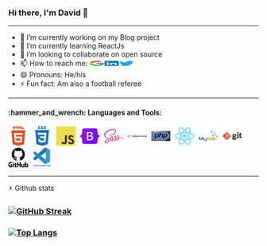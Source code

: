 ### Hi there, I'm David 👋 

<hr>

- 🔭 I’m currently working on my Blog project
- 🌱 I’m currently learning ReactJs
- 👯 I’m looking to collaborate on open source
- 📫 How to reach me: <a href="mailto:extendavidba4@gmail.com"><img src="https://github.com/devicons/devicon/blob/master/icons/google/google-original.svg" title="Gmail" alt="Gmail" width="30" height="10"></a><a href="https://www.linkedin.com/in/nwadirioha-david-86324a20a/"><img src="https://github.com/devicons/devicon/blob/master/icons/linkedin/linkedin-original.svg" title="LinkedIn" alt="LinkedIn" width="30" height="10"></a><a href="https://twitter.com/iamdavidlloyd"><img src="https://github.com/devicons/devicon/blob/master/icons/twitter/twitter-original.svg" title="Twitter" alt="Twitter" width="30" height="10"></a>
- 😄 Pronouns: He/his
- ⚡ Fun fact: Am also a football referee

<hr>

<h4>:hammer_and_wrench: Languages and Tools:</h4>
<div>
  <img src="https://github.com/devicons/devicon/blob/master/icons/html5/html5-plain-wordmark.svg" title="HTML5" alt="HTML" width="40" height="40">&nbsp;
  <img src="https://github.com/devicons/devicon/blob/master/icons/css3/css3-plain-wordmark.svg"  title="CSS3" alt="CSS" width="40" height="40"/>&nbsp;
  <img src="https://github.com/devicons/devicon/blob/master/icons/javascript/javascript-original.svg"  title="JAVSCRIPT" alt="JAVASCRIPT" width="40" height="40"/>&nbsp;
  <img src="https://github.com/devicons/devicon/blob/master/icons/bootstrap/bootstrap-original.svg"  title="BOOTSTRAP" alt="BOOTSTRAP" width="40" height="40"/>&nbsp;
  <img src="https://github.com/devicons/devicon/blob/master/icons/sass/sass-original.svg"  title="SASS" alt="SASS" width="40" height="40"/>&nbsp;
  <img src="https://github.com/devicons/devicon/blob/master/icons/tailwindcss/tailwindcss-original-wordmark.svg"  title="TAILWIND" alt="TAILWIND" width="40" height="40"/>&nbsp;
  <img src="https://github.com/devicons/devicon/blob/master/icons/php/php-original.svg"  title="PHP" alt="PHP" width="40" height="40"/>&nbsp;
  <img src="https://github.com/devicons/devicon/blob/master/icons/react/react-original.svg"  title="REACTJS" alt="REACTJS" width="40" height="40"/>&nbsp;
  <img src="https://github.com/devicons/devicon/blob/master/icons/mysql/mysql-original-wordmark.svg"  title="MYSQL" alt="MYSQL" width="40" height="40"/>&nbsp;
  <img src="https://github.com/devicons/devicon/blob/master/icons/git/git-original-wordmark.svg"  title="GIT" alt="GIT" width="40" height="40"/>&nbsp;
  <img src="https://github.com/devicons/devicon/blob/master/icons/github/github-original-wordmark.svg"  title="GITHUB" alt="GITHUB" width="40" height="40"/>&nbsp;
  <img src="https://github.com/devicons/devicon/blob/master/icons/vscode/vscode-original-wordmark.svg"  title="VSCODE" alt="VSCODE" width="40" height="40"/>
</div>

<hr>
⚡ Github stats

### [![GitHub Streak](http://github-readme-streak-stats.herokuapp.com?user=Davidlloyd8&theme=nightowl&date_format=M%20j%5B%2C%20Y%5D)](https://git.io/streak-stats)

### [![Top Langs](https://github-readme-stats.vercel.app/api/top-langs/?username=Davidlloyd8&layout=compact&theme=vision-friendly-dark)](https://github.com/anuraghazra/github-readme-stats)




